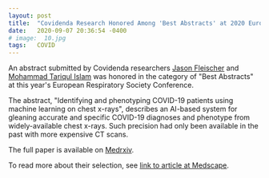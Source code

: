 ```yaml
---
layout: post
title:  "Covidenda Research Honored Among 'Best Abstracts' at 2020 European Respiratory Society Conference"
date:   2020-09-07 20:36:54 -0400
# image:  10.jpg
tags:   COVID
---
```


An abstract submitted by Covidenda researchers [Jason Fleischer](https://ee.princeton.edu/people/jason-w-fleischer) and [Mohammad Tariqul Islam](https://ee.princeton.edu/people/mohammad-tariqul-islam) was honored in the category of "Best Abstracts" at this year's European Respiratory Society Conference.

The abstract, "Identifying and phenotyping COVID-19 patients using machine learning on chest x-rays", describes an AI-based system for gleaning accurate and specific COVID-19 diagnoses and phenotype from widely-available chest x-rays. Such precision had only been available in the past with more expensive CT scans.

The full paper is available on [Medrxiv](https://www.medrxiv.org/content/10.1101/2020.04.27.20081984v1.full.pdf).

To read more about their selection, see [link to article at Medscape](https://www.medscape.com/).

